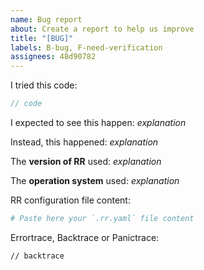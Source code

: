 ```yaml
---
name: Bug report
about: Create a report to help us improve
title: "[BUG]"
labels: B-bug, F-need-verification
assignees: 48d90782
---
```


<!--
    Thank you for filing a bug report! 🐛 Please provide a short summary of the bug,
    along with any information you feel relevant to replicating the bug.
-->

I tried this code:

```go
// code
```

I expected to see this happen: *explanation*

Instead, this happened: *explanation*

The **version of RR** used: *explanation*

The **operation system** used: *explanation*

RR configuration file content:

```yaml
# Paste here your `.rr.yaml` file content
```

Errortrace, Backtrace or Panictrace:

```text
// backtrace
```
